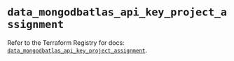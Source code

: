 # `data_mongodbatlas_api_key_project_assignment`

Refer to the Terraform Registry for docs: [`data_mongodbatlas_api_key_project_assignment`](https://registry.terraform.io/providers/mongodb/mongodbatlas/1.38.0/docs/data-sources/api_key_project_assignment).
